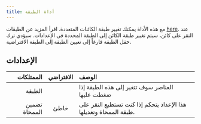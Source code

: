 ```yaml
---
title: أداة الطبقة
---
```


مع هذه الأداة يمكنك تغيير طبقة الكائنات المتعددة. اقرأ المزيد عن الطبقات [here](../layers.md).
عند النقر على كائن، سيتم تغيير طبقة الكائن إلى الطبقة المحددة في الإعدادات. سيؤدي ترك حقل الطبقة فارغاً إلى تعيين الطبقة إلى الطبقة الافتراضية.

## الإعدادات

|     الممتلكات | الافتراضي | الوصف                                                                             |
| ------------: | :-------: | :-------------------------------------------------------------------------------- |
|        الطبقة |           | العناصر سوف تتغير إلى هذه الطبقة إذا ضغطت عليها                                   |
| تضمين الممحاة |    خاطئ   | هذا الإعداد يتحكم إذا كنت تستطيع النقر على طبقة الممحاة وتعديلها. |
